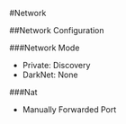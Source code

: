 #Network

##Network Configuration

###Network Mode
 - Private: Discovery
 - DarkNet: None
 
###Nat
 - Manually Forwarded Port

